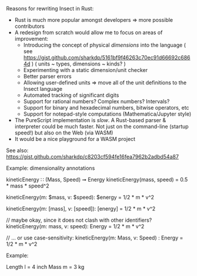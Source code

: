 Reasons for rewriting Insect in Rust:

  - Rust is much more popular amongst developers => more possible contributors
  - A redesign from scratch would allow me to focus on areas of improvement:
      - Introducing the concept of physical *dimensions* into the language
        ( see https://gist.github.com/sharkdp/5161bf9f46263c70ec91d66692c6864d )
        ( units ~ types, dimensions ~ kinds? )
      - Experimenting with a static dimension/unit checker
      - Better parser errors
      - Allowing user-defined units => move all of the unit definitions to the Insect language
      - Automated tracking of significant digits
      - Support for rational numbers? Complex numbers? Intervals?
      - Support for binary and hexadecimal numbers, bitwise operators, etc
      - Support for notepad-style computations (Mathematica/Jupyter style)
  - The PureScript implementation is *slow*. A Rust-based parser & interpreter could be much faster. Not just
    on the command-line (startup speed!) but also on the Web (via WASM)
  - It would be a nice playground for a WASM project



See also:
  https://gist.github.com/sharkdp/c8203cf594fe16fea7962b2adbd54a87


Example: dimensionality annotations

  kineticEnergy ∷ (Mass, Speed) ➞ Energy
  kineticEnergy(mass, speed) = 0.5 * mass * speed^2

  kineticEnergy(m: $mass, v: $speed): $energy = 1/2 * m * v^2

  kineticEnergy(m: [mass], v: [speed]): [energy] = 1/2 * m * v^2

  // maybe okay, since it does not clash with other identifiers?
  kineticEnergy(m: mass, v: speed): Energy = 1/2 * m * v^2

  // … or use case-sensitivity:
  kineticEnergy(m: Mass, v: Speed) : Energy = 1/2 * m * v^2

Example:

  Length l = 4 inch
  Mass m = 3 kg
